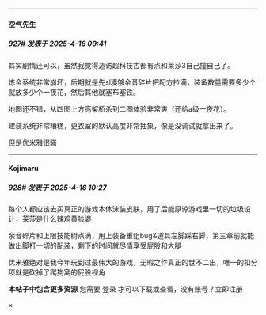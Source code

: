 ﻿
*****

####  空气先生  
##### 927#       发表于 2025-4-16 09:41

其实剧情还可以，虽然我觉得造访超科技古都有点和莱莎3自己撞自己了。

炼金系统非常崩坏，后期就是先sl凑够余音碎片把配方拉满，装备数量需要多少个就放多少个一夜花，然后其他就塞布塞铁。

地图还不错，从四图上方高架桥杀到二图体验非常爽（还给a级一夜花）。

建装系统非常糟糕，更衣室的默认高度非常抽象，像是没调试就拿出来了。

但是优米雅很骚


*****

####  Kojimaru  
##### 928#       发表于 2025-4-16 10:27

每个人都应该去买真正的游戏本体泳装皮肤，用了后能原谅游戏里一切的垃圾设计，莱莎是什么辣鸡黄脸婆

余音碎片和上限技能树点满，用上装备重组bug&amp;道具左脚踩右脚，第三章前就能做出脚打一切的配装，剩下的时间就尽情享受屁股和大腿

优米雅绝对是我今年玩到过最伟大的游戏，无暇之作真正的世不二出，唯一的扣分项就是砍掉了爬狗窝的屁股视角

<strong>本帖子中包含更多资源</strong>
您需要 登录 才可以下载或查看，没有账号？立即注册 

×

